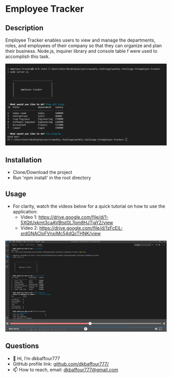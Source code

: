 # Employee Tracker

## Description 

  Employee Tracker enables users to view and manage the departments, roles, and employees of their company so that they can organize and plan their business. Node.js, inquirer library and console table f were used to accomplish this task.

!['app'](assets/images/app.PNG)
  
 
## Installation

  - Clone/Download the project
  - Run 'npm install' in the root directory
  
## Usage 
  
  - For clarity, watch the videos below for a quick tutorial on how to use the application:
    - Video 1: https://drive.google.com/file/d/1-5XQtUxkmt3caAVBtst0L7pm8HJTjaYZ/view
    - Video 2: https://drive.google.com/file/d/1zFcEiL-xrdGNACIoFVnxiMc54dQcTHNK/view
  
!['tutorial'](assets/images/tutorial.PNG)
  
## Questions
  - 👋 Hi, I’m dkbaffour777
  - GitHub profile link: [github.com/dkbaffour777/](https://github.com/dkbaffour777/)
  - 📫 How to reach, email: dkbaffour777@gmail.com
